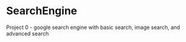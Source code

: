 # SearchEngine
Project 0 - google search engine with basic search, image search, and advanced search
